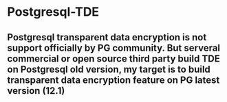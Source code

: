 # Postgresql-TDE
## Postgresql transparent data encryption is not support officially by PG community. But serveral commercial or open source third party build TDE on Postgresql old version, my target is to build transparent data encryption feature on PG latest version (12.1)
